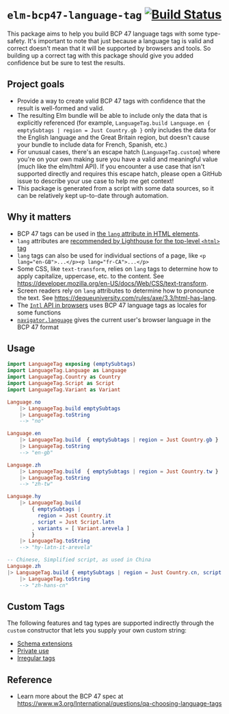 # `elm-bcp47-language-tag` [![Build Status](https://github.com/dillonkearns/elm-bcp47-language-tag/workflows/CI/badge.svg)](https://github.com/dillonkearns/elm-bcp47-language-tag/actions?query=branch%3Amain)

This package aims to help you build BCP 47 language tags with some type-safety.
It's important to note that just because a language tag is valid and correct
doesn't mean that it will be supported by browsers and tools. So building up a correct tag
with this package should give you added confidence but be sure to test the results.

## Project goals

- Provide a way to create valid BCP 47 tags with confidence that the result is well-formed and valid.
- The resulting Elm bundle will be able to include only the data that is explicitly referenced (for example, `LanguageTag.build Language.en { emptySubtags | region = Just Country.gb }` only includes the data for the English language and the Great Britain region, but doesn't cause your bundle to include data for French, Spanish, etc.)
- For unusual cases, there's an escape hatch (`LanguageTag.custom`) where you're on your own making sure you have a valid and meaningful value (much like the elm/html API). If you encounter a use case that isn't supported directly and requires this escape hatch, please open a GitHub issue to describe your use case to help me get context!
- This package is generated from a script with some data sources, so it can be relatively kept up-to-date through automation.

## Why it matters

- BCP 47 tags can be used in [the `lang` attribute in HTML elements](https://developer.mozilla.org/en-US/docs/Web/HTML/Global_attributes/lang).
- `lang` attributes are [recommended by Lighthouse for the top-level `<html>` tag](https://web.dev/html-has-lang/)
- `lang` tags can also be used for individual sections of a page, like `<p lang="en-GB">...</p><p lang="fr-CA">...</p>`
- Some CSS, like `text-transform`, relies on `lang` tags to determine how to apply capitalize, uppercase, etc. to the content. See <https://developer.mozilla.org/en-US/docs/Web/CSS/text-transform>.
- Screen readers rely on `lang` attributes to determine how to pronounce the text. See <https://dequeuniversity.com/rules/axe/3.3/html-has-lang>.
- The [`Intl` API in browsers](https://developer.mozilla.org/en-US/docs/Web/JavaScript/Reference/Global_Objects/Intl) uses BCP 47 language tags as locales for some functions
- [`navigator.language`](https://developer.mozilla.org/en-US/docs/Web/API/NavigatorLanguage/language) gives the current user's browser language in the BCP 47 format

## Usage

```elm
import LanguageTag exposing (emptySubtags)
import LanguageTag.Language as Language
import LanguageTag.Country as Country
import LanguageTag.Script as Script
import LanguageTag.Variant as Variant

Language.no
    |> LanguageTag.build emptySubtags
    |> LanguageTag.toString
    --> "no"

Language.en
    |> LanguageTag.build  { emptySubtags | region = Just Country.gb }
    |> LanguageTag.toString
    --> "en-gb"

Language.zh
    |> LanguageTag.build  { emptySubtags | region = Just Country.tw }
    |> LanguageTag.toString
    --> "zh-tw"

Language.hy
    |> LanguageTag.build  
        { emptySubtags | 
          region = Just Country.it
        , script = Just Script.latn
        , variants = [ Variant.arevela ] 
        }
    |> LanguageTag.toString
    --> "hy-latn-it-arevela"

-- Chinese, Simplified script, as used in China
Language.zh
|> LanguageTag.build { emptySubtags | region = Just Country.cn, script = Just Script.hans }
    |> LanguageTag.toString
    --> "zh-hans-cn"
```

## Custom Tags

The following features and tag types are supported indirectly through the `custom` constructor that lets you supply your own custom string:

- [Schema extensions](https://github.com/wooorm/bcp-47#schemaextensions)
- [Private use](https://github.com/wooorm/bcp-47#schemaprivateuse)
- [Irregular tags](https://github.com/wooorm/bcp-47#schemairregular)

## Reference

- Learn more about the BCP 47 spec at <https://www.w3.org/International/questions/qa-choosing-language-tags>
